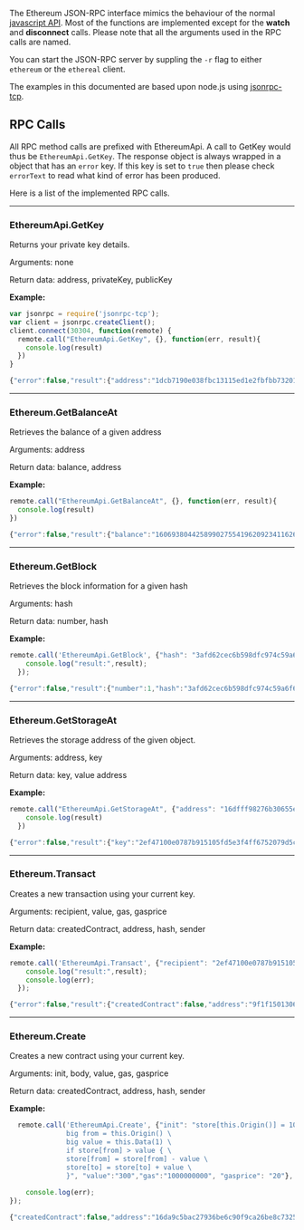 The Ethereum JSON-RPC interface mimics the behaviour of the normal [javascript API](https://github.com/ethereum/go-ethereum/wiki/PoC-5-JavaScript-API). Most of the functions are implemented except for the **watch** and **disconnect** calls. Please note that all the arguments used in the RPC calls are named.

You can start the JSON-RPC server by suppling the `-r` flag to either `ethereum` or the `ethereal` client.

The examples in this documented are based upon node.js using [jsonrpc-tcp](https://www.npmjs.org/package/jsonrpc-tcp).

## RPC Calls

All RPC method calls are prefixed with EthereumApi. A call to GetKey would thus be `EthereumApi.GetKey`. The response object is always wrapped in a object that has an `error` key. If this key is set to `true` then please check `errorText` to read what kind of error has been produced.

Here is a list of the implemented RPC calls.

***
### EthereumApi.GetKey
Returns your private key details.

Arguments: none

Return data: address, privateKey, publicKey

**Example:**
```javascript
var jsonrpc = require('jsonrpc-tcp');
var client = jsonrpc.createClient();
client.connect(30304, function(remote) {
  remote.call("EthereumApi.GetKey", {}, function(err, result){
    console.log(result)
  })
}
```
```javascript
{"error":false,"result":{"address":"1dcb7190e038fbc13115ed1e2fbfbb732019ca4f","privateKey":"291b61e7aa4ac6cb7aab103be840c79961215744","publicKey":"041538a1ee93bf64f5dc4f6d1111d7ce0f025d4fd85a4268139272d88ffd3e3436394f6b106b34826f2e3ac024f319b393810c0042a219472f759e1103f4ac8d3"}}})
```

***

### Ethereum.GetBalanceAt

Retrieves the balance of a given address

Arguments: address

Return data: balance, address

**Example:**
```javascript
remote.call("EthereumApi.GetBalanceAt", {}, function(err, result){
  console.log(result)
})
```
```javascript
{"error":false,"result":{"balance":"1606938044258990275541962092341162602522202983782792835298976","address":"2ef47100e0787b915105fd5e3f4ff6752079d5cb"}}
```
***
### Ethereum.GetBlock
Retrieves the block information for a given hash

Arguments: hash

Return data: number, hash

**Example:**
```javascript
remote.call('EthereumApi.GetBlock', {"hash": "3afd62cec6b598dfc974c59a6f683671f9b8f60fe28ebb2f8a3cc942e2ed1d07"}, function(err, result) {
    console.log("result:",result);
  });
```
```javascript
{"error":false,"result":{"number":1,"hash":"3afd62cec6b598dfc974c59a6f683671f9b8f60fe28ebb2f8a3cc942e2ed1d07"}}
```
***
### Ethereum.GetStorageAt
Retrieves the storage address of the given object. 

Arguments: address, key

Return data: key, value address

**Example:**
```javascript
remote.call("EthereumApi.GetStorageAt", {"address": "16dfff98276b30655e825a09c9266a1ece888fde", "key":"2ef47100e0787b915105fd5e3f4ff6752079d5cb"}, function(err, result){
    console.log(result)
  })
```
```javascript
{"error":false,"result":{"key":"2ef47100e0787b915105fd5e3f4ff6752079d5cb","value":"100000000000000000000","address":"16dfff98276b30655e825a09c9266a1ece888fde"}}
```

***
### Ethereum.Transact
Creates a new transaction using your current key.

Arguments: recipient, value, gas, gasprice

Return data: createdContract, address, hash, sender

**Example:**
```javascript
remote.call('EthereumApi.Transact', {"recipient": "2ef47100e0787b915105fd5e3f4ff6752079d5cb", "value":"3","gas":"100", "gasprice": "200"}, function(err, result) {
    console.log("result:",result);
    console.log(err);
  });
```
```javascript
{"error":false,"result":{"createdContract":false,"address":"9f1f1501306a5821701056b9ff206a83a1aa7ddd","hash":"e9e694ee98fca14d0e89ddba9f1f1501306a5821701056b9ff206a83a1aa7ddd","sender":"2ef47100e0787b915105fd5e3f4ff6752079d5cb"}}
```
***
### Ethereum.Create
Creates a new contract using your current key.

Arguments: init, body, value, gas, gasprice

Return data: createdContract, address, hash, sender

**Example:**
```javascript
  remote.call('EthereumApi.Create', {"init": "store[this.Origin()] = 10^20", "body":"big to = this.Data(0) \
              big from = this.Origin() \
              big value = this.Data(1) \
              if store[from] > value { \
              store[from] = store[from] - value \
              store[to] = store[to] + value \
              }", "value":"300","gas":"1000000000", "gasprice": "20"}, function(err, result) {
   
    console.log(err);
});
```
```javascript
{"createdContract":false,"address":"16da9c5bac27936be6c90f9ca26be8c7325a854c","hash":"48c2b0086d3d6677412dc6ea16da9c5bac27936be6c90f9ca26be8c7325a854c","sender":"2ef47100e0787b915105fd5e3f4ff6752079d5cb"}}
```